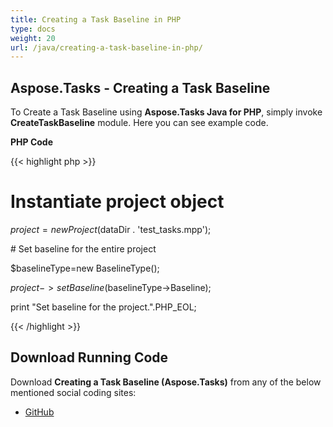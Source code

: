 ```yaml
---
title: Creating a Task Baseline in PHP
type: docs
weight: 20
url: /java/creating-a-task-baseline-in-php/
---
```


## **Aspose.Tasks - Creating a Task Baseline**
To Create a Task Baseline using **Aspose.Tasks Java for PHP**, simply invoke **CreateTaskBaseline** module. Here you can see example code.

**PHP Code**

{{< highlight php >}}

 # Instantiate project object

$project = new Project($dataDir . 'test_tasks.mpp');

\# Set baseline for the entire project

$baselineType=new BaselineType();

$project->setBaseline($baselineType->Baseline);

print "Set baseline for the project.".PHP_EOL;

{{< /highlight >}}
## **Download Running Code**
Download **Creating a Task Baseline (Aspose.Tasks)** from any of the below mentioned social coding sites:

- [GitHub](https://github.com/aspose-tasks/Aspose.Tasks-for-Java/blob/master/Plugins/Aspose_Tasks_Java_for_PHP/src/aspose/tasks/WorkingWithTaskBaselines/CreateTaskBaseline.php)
